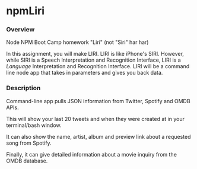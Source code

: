 # npmLiri
### Overview
Node NPM Boot Camp homework "Liri" (not "Siri" har har)

In this assignment, you will make LIRI. LIRI is like iPhone's SIRI. However, while SIRI is a Speech Interpretation and Recognition Interface, LIRI is a _Language_ Interpretation and Recognition Interface. LIRI will be a command line node app that takes in parameters and gives you back data.

### Description 

Command-line app pulls JSON information from Twitter, Spotify and OMDB APIs.

This will show your last 20 tweets and when they were created at in your terminal/bash window.

It can also show the name, artist, album and preview link about a requested song from Spotify.

Finally, it can give detailed information about a movie inquiry from the OMDB database.